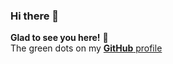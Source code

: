 ### Hi there 👋
**Glad to see you here!** :star_struck: <br> The green dots on my [**GitHub** profile](https://github.com/shubhwebkul?tab=overview&from=2020-12-01&to=2020-12-31) 
